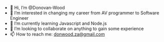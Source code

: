- 👋 Hi, I’m @Donovan-Wood
- 👀 I’m interested in changing my career from AV programmer to Software Engineer
- 🌱 I’m currently learning Javascript and Node.js 
- 💞️ I’m looking to collaborate on anything to gain some experience
- 📫 How to reach me: donwood.za@gmail.com

<!---
Donovan-Wood/Donovan-Wood is a ✨ special ✨ repository because its `README.md` (this file) appears on your GitHub profile.
You can click the Preview link to take a look at your changes.
--->
